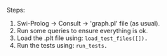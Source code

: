 Steps:

1. Swi-Prolog -> Consult -> 'graph.pl' file (as usual).
2. Run some queries to ensure everything is ok.
3. Load the .plt file using: `load_test_files([]).`
4. Run the tests using: `run_tests.`

